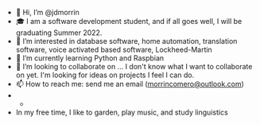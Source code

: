 - 👋 Hi, I’m @jdmorrin
- 🎓 I am a software development student, and if all goes well, I will be graduating Summer 2022.
- 👀 I’m interested in database software, home automation, translation software, voice activated based software, Lockheed-Martin
- 🌱 I’m currently learning Python and Raspbian
- 💞️ I’m looking to collaborate on ... I don't know what I want to collaborate on yet. I'm looking for ideas on projects I feel I can do.
- 📫 How to reach me: send me an email (morrincomero@outlook.com)
- -
- In my free time, I like to garden, play music, and study linguistics

<!---
jdmorrin/jdmorrin is a ✨ special ✨ repository because its `README.md` (this file) appears on your GitHub profile.
You can click the Preview link to take a look at your changes.
--->
